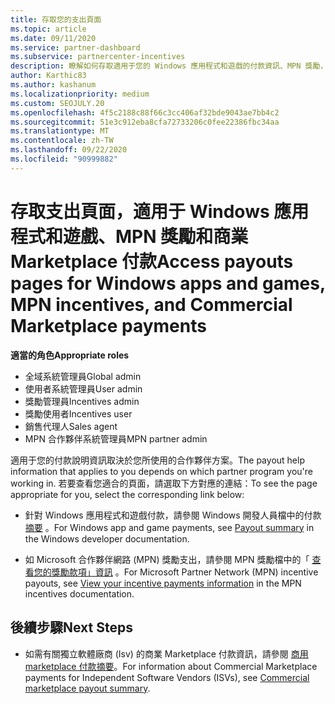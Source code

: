 ```yaml
---
title: 存取您的支出頁面
ms.topic: article
ms.date: 09/11/2020
ms.service: partner-dashboard
ms.subservice: partnercenter-incentives
description: 瞭解如何存取適用于您的 Windows 應用程式和遊戲的付款資訊、MPN 獎勵，以及獨立軟體廠商的商業 Marketplace 款項。
author: Karthic83
ms.author: kashanum
ms.localizationpriority: medium
ms.custom: SEOJULY.20
ms.openlocfilehash: 4f5c2188c88f66c3cc406af32bde9043ae7bb4c2
ms.sourcegitcommit: 51e3c912eba8cfa72733206c0fee22386fbc34aa
ms.translationtype: MT
ms.contentlocale: zh-TW
ms.lasthandoff: 09/22/2020
ms.locfileid: "90999882"
---
```

# <a name="access-payouts-pages-for-windows-apps-and-games-mpn-incentives-and-commercial-marketplace-payments"></a><span data-ttu-id="73dec-103">存取支出頁面，適用于 Windows 應用程式和遊戲、MPN 獎勵和商業 Marketplace 付款</span><span class="sxs-lookup"><span data-stu-id="73dec-103">Access payouts pages for Windows apps and games, MPN incentives, and Commercial Marketplace payments</span></span>

<span data-ttu-id="73dec-104">**適當的角色**</span><span class="sxs-lookup"><span data-stu-id="73dec-104">**Appropriate roles**</span></span>

- <span data-ttu-id="73dec-105">全域系統管理員</span><span class="sxs-lookup"><span data-stu-id="73dec-105">Global admin</span></span>
- <span data-ttu-id="73dec-106">使用者系統管理員</span><span class="sxs-lookup"><span data-stu-id="73dec-106">User admin</span></span>
- <span data-ttu-id="73dec-107">獎勵管理員</span><span class="sxs-lookup"><span data-stu-id="73dec-107">Incentives admin</span></span>
- <span data-ttu-id="73dec-108">獎勵使用者</span><span class="sxs-lookup"><span data-stu-id="73dec-108">Incentives user</span></span>
- <span data-ttu-id="73dec-109">銷售代理人</span><span class="sxs-lookup"><span data-stu-id="73dec-109">Sales agent</span></span>
- <span data-ttu-id="73dec-110">MPN 合作夥伴系統管理員</span><span class="sxs-lookup"><span data-stu-id="73dec-110">MPN partner admin</span></span>

<span data-ttu-id="73dec-111">適用于您的付款說明資訊取決於您所使用的合作夥伴方案。</span><span class="sxs-lookup"><span data-stu-id="73dec-111">The payout help information that applies to you depends on which partner program you're working in.</span></span> <span data-ttu-id="73dec-112">若要查看您適合的頁面，請選取下方對應的連結：</span><span class="sxs-lookup"><span data-stu-id="73dec-112">To see the page appropriate for you, select the corresponding link below:</span></span>

- <span data-ttu-id="73dec-113">針對 Windows 應用程式和遊戲付款，請參閱 Windows 開發人員檔中的付款 [摘要](/windows/uwp/publish/payout-summary) 。</span><span class="sxs-lookup"><span data-stu-id="73dec-113">For Windows app and game payments, see [Payout summary](/windows/uwp/publish/payout-summary) in the Windows developer documentation.</span></span>

- <span data-ttu-id="73dec-114">如 Microsoft 合作夥伴網路 (MPN) 獎勵支出，請參閱 MPN 獎勵檔中的「 [查看您的獎勵款項」資訊](understand-incentive-payouts.md) 。</span><span class="sxs-lookup"><span data-stu-id="73dec-114">For Microsoft Partner Network (MPN) incentive payouts, see [View your incentive payments information](understand-incentive-payouts.md) in the MPN incentives documentation.</span></span>

## <a name="next-steps"></a><span data-ttu-id="73dec-115">後續步驟</span><span class="sxs-lookup"><span data-stu-id="73dec-115">Next Steps</span></span>

- <span data-ttu-id="73dec-116">如需有關獨立軟體廠商 (Isv) 的商業 Marketplace 付款資訊，請參閱 [商用 marketplace 付款摘要](/azure/marketplace/partner-center-portal/payout-summary)。</span><span class="sxs-lookup"><span data-stu-id="73dec-116">For information about Commercial Marketplace payments for Independent Software Vendors (ISVs), see [Commercial marketplace payout summary](/azure/marketplace/partner-center-portal/payout-summary).</span></span>